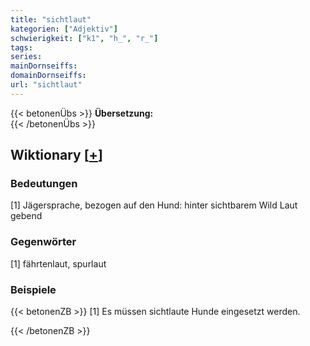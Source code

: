 ```yaml
---
title: "sichtlaut"
kategorien: ["Adjektiv"]
schwierigkeit: ["k1", "h_", "r_"]
tags:
series:
mainDornseiffs:
domainDornseiffs:
url: "sichtlaut"
---
```


{{< betonenÜbs >}}
**Übersetzung:**  
{{< /betonenÜbs >}}

## Wiktionary [[+](https://de.wiktionary.org/wiki/sichtlaut)]

### Bedeutungen
[1] Jägersprache, bezogen auf den Hund: hinter sichtbarem Wild Laut gebend  

### Gegenwörter
[1] fährtenlaut, spurlaut  

### Beispiele
{{< betonenZB >}}
[1] Es müssen sichtlaute Hunde eingesetzt werden.  

{{< /betonenZB >}}

